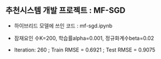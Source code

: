 ## 추천시스템 개발 프로젝트 : MF-SGD

* 하이브리드 모델에 쓰인 코드 : mf-sgd.ipynb

* 잠재요인 수K=200, 학습률alpha=0.001, 정규화계수beta=0.02

* Iteration: 260 ; Train RMSE = 0.6921 ; Test RMSE = 0.9075
